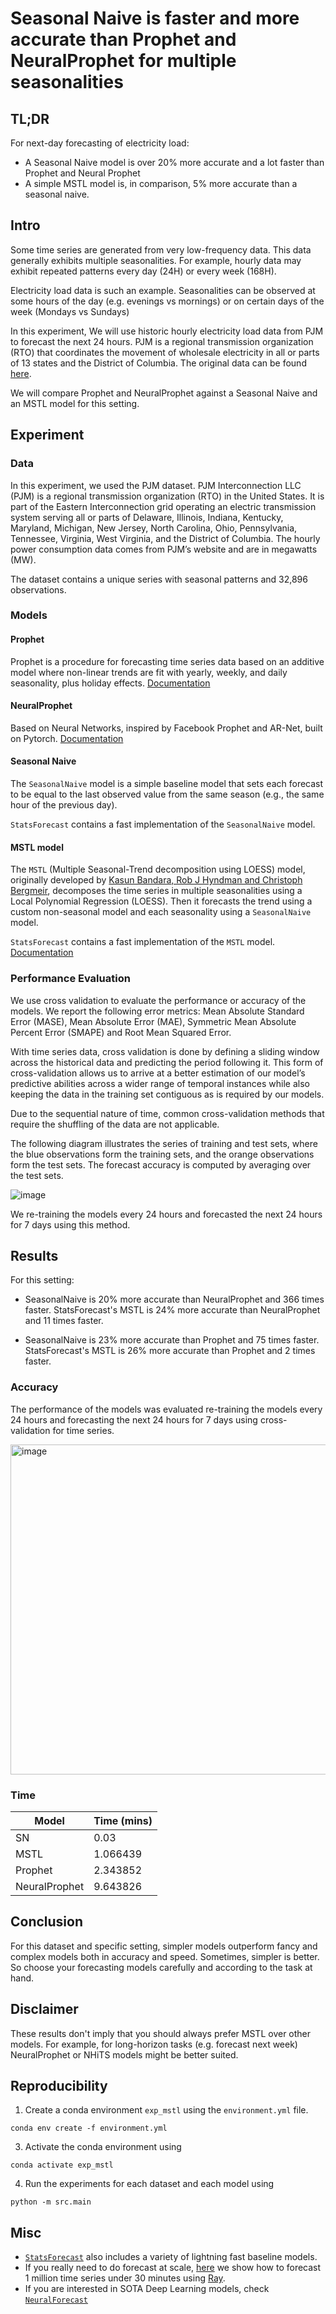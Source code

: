 # Seasonal Naive is faster and more accurate than Prophet and NeuralProphet for multiple seasonalities

## TL;DR

For next-day forecasting of electricity load:

* A Seasonal Naive model is over 20% more accurate and a lot faster than Prophet and Neural Prophet
* A simple MSTL model is, in comparison, 5% more accurate than a seasonal naive.

## Intro

Some time series are generated from very low-frequency data. This data generally exhibits multiple seasonalities. For example, hourly data may exhibit repeated patterns every day (24H) or every week (168H).

Electricity load data is such an example. Seasonalities can be observed at some hours of the day (e.g. evenings vs mornings) or on certain days of the week (Mondays vs Sundays)

In this experiment, We will use historic hourly electricity load data from PJM to forecast the next 24 hours. PJM is a regional transmission organization (RTO) that coordinates the movement of wholesale electricity in all or parts of 13 states and the District of Columbia. The original data can be found [here](https://github.com/jnagura/Energy-consumption-prediction-analysis).

We will compare Prophet and NeuralProphet against a Seasonal Naive and an MSTL model for this setting.

## Experiment

### Data

In this experiment, we used the PJM dataset. PJM Interconnection LLC (PJM) is a regional transmission organization (RTO) in the United States. It is part of the Eastern Interconnection grid operating an electric transmission system serving all or parts of Delaware, Illinois, Indiana, Kentucky, Maryland, Michigan, New Jersey, North Carolina, Ohio, Pennsylvania, Tennessee, Virginia, West Virginia, and the District of Columbia. The hourly power consumption data comes from PJM’s website and are in megawatts (MW).

The dataset contains a unique series with seasonal patterns and 32,896 observations.

### Models

#### Prophet

Prophet is a procedure for forecasting time series data based on an additive model where non-linear trends are fit with yearly, weekly, and daily seasonality, plus holiday effects.
[Documentation](https://facebook.github.io/prophet/)

#### NeuralProphet

Based on Neural Networks, inspired by Facebook Prophet and AR-Net, built on Pytorch.
[Documentation](https://neuralprophet.com/contents.html)

#### Seasonal Naive

The `SeasonalNaive` model is a simple baseline model that sets each forecast to be equal to the last observed value from the same season (e.g., the same hour of the previous day).

`StatsForecast` contains a fast implementation of the `SeasonalNaive` model.

#### MSTL model

The `MSTL` (Multiple Seasonal-Trend decomposition using LOESS) model, originally developed by [Kasun Bandara, Rob J Hyndman and Christoph Bergmeir](https://arxiv.org/abs/2107.13462), decomposes the time series in multiple seasonalities using a Local Polynomial Regression (LOESS). Then it forecasts the trend using a custom non-seasonal model and each seasonality using a `SeasonalNaive` model.

`StatsForecast` contains a fast implementation of the `MSTL` model.
[Documentation](https://nixtlaverse.nixtla.io/statsforecast/docs/models/MultipleSeasonalTrend)

### Performance Evaluation

We use cross validation to evaluate the performance or accuracy of the models. We report the following error metrics: Mean Absolute Standard Error (MASE), Mean Absolute Error (MAE), Symmetric Mean Absolute Percent Error (SMAPE) and  Root Mean Squared Error.

With time series data, cross validation is done by defining a sliding window across the historical data and predicting the period following it. This form of cross-validation allows us to arrive at a better estimation of our model’s predictive abilities across a wider range of temporal instances while also keeping the data in the training set contiguous as is required by our models.

Due to the sequential nature of time, common cross-validation methods that require the shuffling of the data are not applicable.

The following diagram illustrates the series of training and test sets, where the blue observations form the training sets, and the orange observations form the test sets. The forecast accuracy is computed by averaging over the test sets.

![image](https://user-images.githubusercontent.com/10517170/203424908-e53bfa68-3740-45bf-a693-8119d9cdda94.png)

We re-training the models every 24 hours and forecasted the next 24 hours for 7 days using this method.

## Results

For this setting:

* SeasonalNaive is 20% more accurate than NeuralProphet and 366 times faster. StatsForecast's MSTL is 24% more accurate than NeuralProphet and 11 times faster.

* SeasonalNaive is 23% more accurate than Prophet and 75 times faster. StatsForecast's MSTL is 26% more accurate than Prophet and 2 times faster.

### Accuracy

The performance of the models was evaluated re-training the models every 24 hours and forecasting the next 24 hours for 7 days using cross-validation for time series.

<img width="528" alt="image" src="https://user-images.githubusercontent.com/10517170/203425099-c096d129-d26e-4af9-a048-2b31549e9bfc.png">

### Time

| Model | Time (mins) |
| -------| -----------|
| SN | 0.03 |
| MSTL   |  1.066439|
|Prophet  |2.343852|
|  NeuralProphet  |9.643826 |

## Conclusion

For this dataset and specific setting, simpler models outperform fancy and complex models both in accuracy and speed. Sometimes, simpler is better. So choose your forecasting models carefully and according to the task at hand.

## Disclaimer

These results don't imply that you should always prefer MSTL over other models. For example, for long-horizon tasks (e.g. forecast next week) NeuralProphet or NHiTS models might be better suited.

## Reproducibility

1. Create a conda environment `exp_mstl` using the `environment.yml` file.

  ```shell
  conda env create -f environment.yml
  ```

3. Activate the conda environment using

  ```shell
  conda activate exp_mstl
  ```

4. Run the experiments for each dataset and each model using

  ```shell
  python -m src.main
  ```

## Misc

* [`StatsForecast`](https://github.com/nixtla/statsforecast) also includes a variety of lightning fast baseline models.
* If you really need to do forecast at scale, [here](https://github.com/nixtla/statsforecast/tree/main/experiments/ray) we show how to forecast 1 million time series under 30 minutes using [Ray](https://github.com/ray-project/ray).
* If you are interested in SOTA Deep Learning models, check [`NeuralForecast`](https://github.com/nixtla/neuralforecast)
